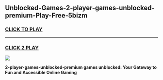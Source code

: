 
## Unblocked-Games-2-player-games-unblocked-premium-Play-Free-5bizm
<h3>
<a href="https://premium76.site?title=2-player-games-unblocked-premium&ref=22A">CLICK TO PLAY</a></h3>
<hr>

<h3>
<a href="https://premium76.site?title=2-player-games-unblocked-premium&ref=22A">CLICK 2 PLAY</a>
  
</h3>

<a href="https://premium76.site?title=2-player-games-unblocked-premium&ref=22A"><img src="https://clearcache.store/games.png"></a>


**2-player-games-unblocked-premium games unblocked: Your Gateway to Fun and Accessible Online Gaming**

